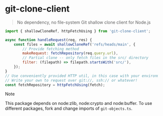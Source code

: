# git-clone-client
> No dependency, no file-system Git shallow clone client for Node.js

```js
import { shallowCloneRef, httpFetchUsing } from 'git-clone-client';

async function handleRequest(req, res) {
    const files = await shallowCloneRef('refs/heads/main', {
        // Provide fetching method
        makeRequest: fetchRepository(req.query.url),
        // Partial clone -- only fetch files in the src/ directory
        filter: (filepath) => filepath.startsWith('src/'),
    });
}
// Use conveniently provided HTTP util, in this case with your environment's fetch method.
// Write your own to request over git://, ssh:// or whatever!
const fetchRepository = httpFetchUsing(fetch);
```

> [!NOTE]
> This package depends on node:zlib, node:crypto and node:buffer.
> To use different packages, fork and change imports of `git-objects.ts`.
